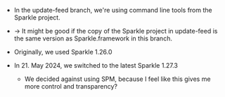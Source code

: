 
- In the update-feed branch, we're using command line tools from the Sparkle project. 
-   -> It might be good if the copy of the Sparkle project in update-feed is the same version as Sparkle.framework in this branch.

- Originally, we used Sparkle 1.26.0
- In 21. May 2024, we switched to the latest Sparkle 1.27.3
    - We decided against using SPM, because I feel like this gives me more control and transparency?
